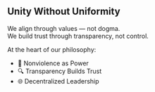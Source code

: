## Unity Without Uniformity

We align through values — not dogma.  
We build trust through transparency, not control.

At the heart of our philosophy:

- 🌱 Nonviolence as Power  
- 🔍 Transparency Builds Trust  
- 🌐 Decentralized Leadership
